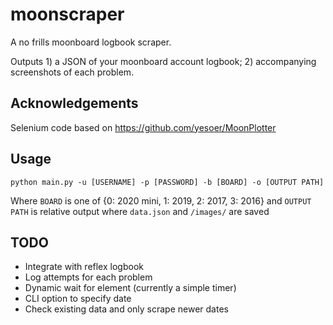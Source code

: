 # moonscraper

A no frills moonboard logbook scraper. 

Outputs 1) a JSON of your moonboard account logbook; 2) accompanying screenshots of each problem.

## Acknowledgements
Selenium code based on https://github.com/yesoer/MoonPlotter 

## Usage
`python main.py -u [USERNAME] -p [PASSWORD] -b [BOARD] -o [OUTPUT PATH]`

Where `BOARD` is one of {0: 2020 mini, 1: 2019, 2: 2017, 3: 2016}
and `OUTPUT PATH` is relative output where `data.json` and `/images/` are saved


## TODO

- Integrate with reflex logbook
- Log attempts for each problem
- Dynamic wait for element (currently a simple timer)
- CLI option to specify date
- Check existing data and only scrape newer dates
